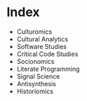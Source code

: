 Index
=====
* Culturomics
* Cultural Analytics
* Software Studies
* Critical Code Studies
* Socionomics
* Literate Programming
* Signal Science
* Antisynthesis
* Historiomics
